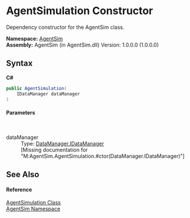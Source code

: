 # AgentSimulation Constructor 
 

Dependency constructor for the AgentSim class.

**Namespace:**&nbsp;<a href="4fd5ab3b-a1b0-eeac-f89a-54f05b50ce00">AgentSim</a><br />**Assembly:**&nbsp;AgentSim (in AgentSim.dll) Version: 1.0.0.0 (1.0.0.0)

## Syntax

**C#**<br />
``` C#
public AgentSimulation(
	IDataManager dataManager
)
```


#### Parameters
&nbsp;<dl><dt>dataManager</dt><dd>Type: <a href="46cd8405-1684-f638-1174-ea05d804b4a7">DataManager.IDataManager</a><br />\[Missing <param name="dataManager"/> documentation for "M:AgentSim.AgentSimulation.#ctor(DataManager.IDataManager)"\]</dd></dl>

## See Also


#### Reference
<a href="e1711f46-b91a-db2d-74b8-ac3c465511da">AgentSimulation Class</a><br /><a href="4fd5ab3b-a1b0-eeac-f89a-54f05b50ce00">AgentSim Namespace</a><br />